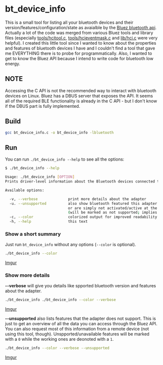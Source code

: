 # bt_device_info

This is a small tool for listing all your bluetooth devices and their version/features/configuration/state as avaialble by the [Bluez bluetooth api](http://www.bluez.org). Actually a lot of the code was merged from various Bluez tools and library files (especially [tools/hcitool.c](http://git.kernel.org/cgit/bluetooth/bluez.git/tree/tools/hcitool.c), [tools/hcieventmask.c](http://git.kernel.org/cgit/bluetooth/bluez.git/tree/tools/hcieventmask.c) and [lib/hci.c](http://git.kernel.org/cgit/bluetooth/bluez.git/tree/lib/hci.c) were very helpful). I created this little tool since I wanted to know about the properties and features of bluetooth devices I have and I couldn't find a tool that gave me EVERYTHING there is to probe for programmatically. Also, I wanted to get to know the Bluez API because I intend to write code for bluetooth low energy. 

## NOTE
Accessing the C API is not the recommended way to interact with bluetooth devices on Linux. Bluez has a DBUS server that exposes the API. It seems all of the required BLE functionality is already in the C API - but I don't know if the DBUS part is fully implemented.

## Build
```bash
gcc bt_device_info.c -o bt_device_info -lbluetooth
```


## Run

You can run `./bt_device_info --help` to see all the options:
```bash
$ ./bt_device_info --help

Usage: ./bt_device_info [OPTION]
Prints driver-level information about the Bluetooth devices connected to this machine. Uses code from the Bluez project (http://www.bluez.org/).

Available options:

  -v, --verbose              print more details about the adapter
  -u. --unsupported          also show bluetooth featured this adapter does not support
                             or are simply not activated/active at the moment
                             (will be marked as not supported; implies --verbose)
  -c, --color                colorized output for improved readability
  -h, --help                 this text
```



### Show a short summary

Just run `bt_device_info` without any options (`--color` is optional).
```bash
./bt_device_info --color
```
[Imgur](http://i.imgur.com/NB5ZM15)



### Show more details

**--verbose** will give you details like spported bluetooth version and features about the adapter.
```bash
./bt_device_info ./bt_device_info --color --verbose
```
[Imgur](http://i.imgur.com/l8VKyyM)



**--unsupported** also lists features that the adapter does not support. This is just to get an overview of all the data you can access through the Bluez API. You can also request most of this information from a remote device (not using this tool, though). Unspported/unavailable features will be marked with a `0` while the working ones are deonoted with a `1`.
```bash
./bt_device_info --color --verbose --unsupported
```
[Imgur](http://i.imgur.com/t2BPqyK)
